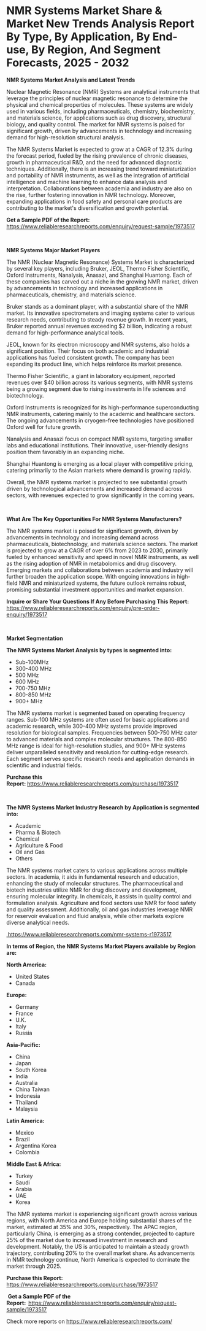 <p><h1>NMR Systems Market Share & Market New Trends Analysis Report By Type, By Application, By End-use, By Region, And Segment Forecasts, 2025 - 2032</h1></p><p><strong>NMR Systems Market Analysis and Latest Trends</strong></p>
<p><p>Nuclear Magnetic Resonance (NMR) Systems are analytical instruments that leverage the principles of nuclear magnetic resonance to determine the physical and chemical properties of molecules. These systems are widely used in various fields, including pharmaceuticals, chemistry, biochemistry, and materials science, for applications such as drug discovery, structural biology, and quality control. The market for NMR systems is poised for significant growth, driven by advancements in technology and increasing demand for high-resolution structural analysis.</p><p>The NMR Systems Market is expected to grow at a CAGR of 12.3% during the forecast period, fueled by the rising prevalence of chronic diseases, growth in pharmaceutical R&D, and the need for advanced diagnostic techniques. Additionally, there is an increasing trend toward miniaturization and portability of NMR instruments, as well as the integration of artificial intelligence and machine learning to enhance data analysis and interpretation. Collaborations between academia and industry are also on the rise, further fostering innovation in NMR technology. Moreover, expanding applications in food safety and personal care products are contributing to the market's diversification and growth potential.</p></p>
<p><strong>Get a Sample PDF of the Report:&nbsp;</strong> <a href="https://www.reliableresearchreports.com/enquiry/request-sample/1973517?utm_campaign=2746&utm_medium=2&utm_source=Github&utm_content=ia&utm_term=01032025&utm_id=nmr-systems">https://www.reliableresearchreports.com/enquiry/request-sample/1973517</a></p>
<p>&nbsp;</p>
<p><strong>NMR Systems Major Market Players</strong></p>
<p><p>The NMR (Nuclear Magnetic Resonance) Systems Market is characterized by several key players, including Bruker, JEOL, Thermo Fisher Scientific, Oxford Instruments, Nanalysis, Anasazi, and Shanghai Huantong. Each of these companies has carved out a niche in the growing NMR market, driven by advancements in technology and increased applications in pharmaceuticals, chemistry, and materials science.</p><p>Bruker stands as a dominant player, with a substantial share of the NMR market. Its innovative spectrometers and imaging systems cater to various research needs, contributing to steady revenue growth. In recent years, Bruker reported annual revenues exceeding $2 billion, indicating a robust demand for high-performance analytical tools.</p><p>JEOL, known for its electron microscopy and NMR systems, also holds a significant position. Their focus on both academic and industrial applications has fueled consistent growth. The company has been expanding its product line, which helps reinforce its market presence. </p><p>Thermo Fisher Scientific, a giant in laboratory equipment, reported revenues over $40 billion across its various segments, with NMR systems being a growing segment due to rising investments in life sciences and biotechnology.</p><p>Oxford Instruments is recognized for its high-performance superconducting NMR instruments, catering mainly to the academic and healthcare sectors. The ongoing advancements in cryogen-free technologies have positioned Oxford well for future growth.</p><p>Nanalysis and Anasazi focus on compact NMR systems, targeting smaller labs and educational institutions. Their innovative, user-friendly designs position them favorably in an expanding niche.</p><p>Shanghai Huantong is emerging as a local player with competitive pricing, catering primarily to the Asian markets where demand is growing rapidly.</p><p>Overall, the NMR systems market is projected to see substantial growth driven by technological advancements and increased demand across sectors, with revenues expected to grow significantly in the coming years.</p></p>
<p>&nbsp;</p>
<p><strong>What Are The Key Opportunities For NMR Systems Manufacturers?</strong></p>
<p><p>The NMR systems market is poised for significant growth, driven by advancements in technology and increasing demand across pharmaceuticals, biotechnology, and materials science sectors. The market is projected to grow at a CAGR of over 6% from 2023 to 2030, primarily fueled by enhanced sensitivity and speed in novel NMR instruments, as well as the rising adoption of NMR in metabolomics and drug discovery. Emerging markets and collaborations between academia and industry will further broaden the application scope. With ongoing innovations in high-field NMR and miniaturized systems, the future outlook remains robust, promising substantial investment opportunities and market expansion.</p></p>
<p><strong>Inquire or Share Your Questions If Any Before Purchasing This Report:</strong> <a href="https://www.reliableresearchreports.com/enquiry/pre-order-enquiry/1973517?utm_campaign=2746&utm_medium=2&utm_source=Github&utm_content=ia&utm_term=01032025&utm_id=nmr-systems">https://www.reliableresearchreports.com/enquiry/pre-order-enquiry/1973517</a></p>
<p>&nbsp;</p>
<p><strong>Market Segmentation</strong></p>
<p><strong>The NMR Systems Market Analysis by types is segmented into:</strong></p>
<p><ul><li>Sub-100MHz</li><li>300-400 MHz</li><li>500 MHz</li><li>600 MHz</li><li>700-750 MHz</li><li>800-850 MHz</li><li>900+ MHz</li></ul></p>
<p><p>The NMR systems market is segmented based on operating frequency ranges. Sub-100 MHz systems are often used for basic applications and academic research, while 300-400 MHz systems provide improved resolution for biological samples. Frequencies between 500-750 MHz cater to advanced materials and complex molecular structures. The 800-850 MHz range is ideal for high-resolution studies, and 900+ MHz systems deliver unparalleled sensitivity and resolution for cutting-edge research. Each segment serves specific research needs and application demands in scientific and industrial fields.</p></p>
<p><strong>Purchase this Report:&nbsp;</strong><a href="https://www.reliableresearchreports.com/purchase/1973517?utm_campaign=2746&utm_medium=2&utm_source=Github&utm_content=ia&utm_term=01032025&utm_id=nmr-systems">https://www.reliableresearchreports.com/purchase/1973517</a></p>
<p>&nbsp;</p>
<p><strong>The NMR Systems Market Industry Research by Application is segmented into:</strong></p>
<p><ul><li>Academic</li><li>Pharma & Biotech</li><li>Chemical</li><li>Agriculture & Food</li><li>Oil and Gas</li><li>Others</li></ul></p>
<p><p>The NMR systems market caters to various applications across multiple sectors. In academia, it aids in fundamental research and education, enhancing the study of molecular structures. The pharmaceutical and biotech industries utilize NMR for drug discovery and development, ensuring molecular integrity. In chemicals, it assists in quality control and formulation analysis. Agriculture and food sectors use NMR for food safety and quality assessment. Additionally, oil and gas industries leverage NMR for reservoir evaluation and fluid analysis, while other markets explore diverse analytical needs.</p></p>
<p><a href="https://www.reliableresearchreports.com/nmr-systems-r1973517?utm_campaign=2746&utm_medium=2&utm_source=Github&utm_content=ia&utm_term=01032025&utm_id=nmr-systems">&nbsp;https://www.reliableresearchreports.com/nmr-systems-r1973517</a></p>
<p><strong>In terms of Region, the NMR Systems Market Players available by Region are:</strong></p>
<p>
    <p> <strong> North America: </strong>
        <ul>
            <li>United States</li>
            <li>Canada</li>
        </ul>
        </p> 
    <p> <strong> Europe: </strong>
        <ul>
            <li>Germany</li>
            <li>France</li>
            <li>U.K.</li>
            <li>Italy</li>
            <li>Russia</li>
        </ul>
        </p> 
    <p> <strong> Asia-Pacific: </strong>
        <ul>
            <li>China</li>
            <li>Japan</li>
            <li>South Korea</li>
            <li>India</li>
            <li>Australia</li>
            <li>China Taiwan</li>
            <li>Indonesia</li>
            <li>Thailand</li>
            <li>Malaysia</li>
        </ul>
        </p> 
    <p> <strong> Latin America: </strong>
        <ul>
            <li>Mexico</li>
            <li>Brazil</li>
            <li>Argentina Korea</li>
            <li>Colombia</li>
        </ul>
        </p> 
    <p> <strong> Middle East & Africa: </strong>
        <ul>
            <li>Turkey</li>
            <li>Saudi</li>
            <li>Arabia</li>
            <li>UAE</li>
            <li>Korea</li>
        </ul>
    </p>
    </p>
<p><p>The NMR systems market is experiencing significant growth across various regions, with North America and Europe holding substantial shares of the market, estimated at 35% and 30%, respectively. The APAC region, particularly China, is emerging as a strong contender, projected to capture 25% of the market due to increased investment in research and development. Notably, the US is anticipated to maintain a steady growth trajectory, contributing 20% to the overall market share. As advancements in NMR technology continue, North America is expected to dominate the market through 2025.</p></p>
<p><strong>Purchase this Report: </strong><a href="https://www.reliableresearchreports.com/purchase/1973517?utm_campaign=2746&utm_medium=2&utm_source=Github&utm_content=ia&utm_term=01032025&utm_id=nmr-systems">https://www.reliableresearchreports.com/purchase/1973517</a></p>
<p>&nbsp;<strong>Get a Sample PDF of the Report:&nbsp;&nbsp;</strong><a href="https://www.reliableresearchreports.com/enquiry/request-sample/1973517?utm_campaign=2746&utm_medium=2&utm_source=Github&utm_content=ia&utm_term=01032025&utm_id=nmr-systems">https://www.reliableresearchreports.com/enquiry/request-sample/1973517</a></p>
<p><strong></strong></p>
<p>Check more reports on <a href="https://www.reliableresearchreports.com/?utm_campaign=2746&utm_medium=2&utm_source=Github&utm_content=ia&utm_term=01032025&utm_id=nmr-systems">https://www.reliableresearchreports.com/</a></p>